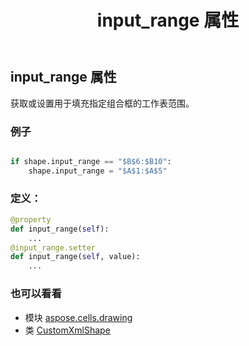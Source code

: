 ﻿---
title: input_range 属性
second_title: Aspose.Cells for Python via .NET API 参考资料
description:
type: docs
weight: 510
url: /zh/python-net/aspose.cells.drawing/customxmlshape/input_range/
is_root: false
---
## input_range 属性

获取或设置用于填充指定组合框的工作表范围。

### 例子

```python

if shape.input_range == "$B$6:$B10":
    shape.input_range = "$A$1:$A$5"

```
### 定义：
```python
@property
def input_range(self):
    ...
@input_range.setter
def input_range(self, value):
    ...
```

### 也可以看看
* 模块 [aspose.cells.drawing](../../)
* 类 [CustomXmlShape](/cells/zh/python-net/aspose.cells.drawing/customxmlshape)
